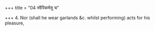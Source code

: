 +++
title = "04 स्वैरिकर्मसु च"

+++
4. Nor (shall he wear garlands &c. whilst performing) acts for his pleasure,
